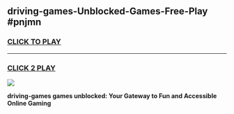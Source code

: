 
## driving-games-Unblocked-Games-Free-Play #pnjmn
<h3>
<a href="https://us.freeplayer.one?title=driving-games&ref=9M">CLICK TO PLAY</a></h3>
<hr>

<h3>
<a href="https://us.freeplayer.one?title=driving-games&ref=9M">CLICK 2 PLAY</a>
  
</h3>

<a href="https://us.freeplayer.one?title=driving-games&ref=9M"><img src="https://clearcache.store/games.png"></a>


**driving-games games unblocked: Your Gateway to Fun and Accessible Online Gaming**
